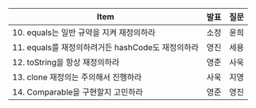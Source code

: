 | Item                                              | 발표 | 질문 |
|---------------------------------------------------|------|------|
| 10. equals는 일반 규약을 지켜 재정의하라          | 소정 | 윤희 |
| 11. equals를 재정의하려거든 hashCode도 재정의하라 | 영진 | 세용 |
| 12. toString을 항상 재정의하라                    | 영준 | 사욱 |
| 13. clone 재정의는 주의해서 진행하라              | 사욱 | 지영 |
| 14. Comparable을 구현할지 고민하라                | 영준 | 영진 |
